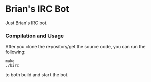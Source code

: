 # Brian's IRC Bot

Just Brian's IRC bot.

### Compilation and Usage

After you clone the repository/get the source code, you can run the following:

```
make
./birc
```

to both build and start the bot.

